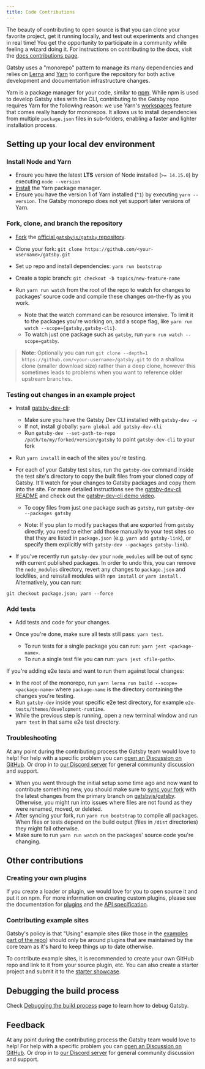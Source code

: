 ```yaml
---
title: Code Contributions
---
```


The beauty of contributing to open source is that you can clone your favorite project, get it running locally, and test out experiments and changes in real time! You get the opportunity to participate in a community while feeling a wizard doing it. For instructions on contributing to the docs, visit the [docs contributions page](/contributing/docs-contributions/).

Gatsby uses a "monorepo" pattern to manage its many dependencies and relies on [Lerna](https://lerna.js.org/) and [Yarn](https://yarnpkg.com/) to configure the repository for both active development and documentation infrastructure changes.

Yarn is a package manager for your code, similar to [npm](https://www.npmjs.com/). While npm is used to develop Gatsby sites with the CLI, contributing to the Gatsby repo requires Yarn for the following reason: we use Yarn's [workspaces](https://yarnpkg.com/lang/en/docs/workspaces/) feature that comes really handy for monorepos. It allows us to install dependencies from multiple `package.json` files in sub-folders, enabling a faster and lighter installation process.

## Setting up your local dev environment

### Install Node and Yarn

- Ensure you have the latest **LTS** version of Node installed (`>= 14.15.0`) by executing `node --version`
- [Install](https://yarnpkg.com/en/docs/install) the Yarn package manager.
- Ensure you have the version 1 of Yarn installed (`^1`) by executing `yarn --version`. The Gatsby monorepo does not yet support later versions of Yarn.

### Fork, clone, and branch the repository

- [Fork](https://help.github.com/en/github/getting-started-with-github/fork-a-repo) the [official `gatsbyjs/gatsby` repository](https://github.com/gatsbyjs/gatsby).
- Clone your fork: `git clone https://github.com/<your-username>/gatsby.git`
- Set up repo and install dependencies: `yarn run bootstrap`
- Create a topic branch: `git checkout -b topics/new-feature-name`
- Run `yarn run watch` from the root of the repo to watch for changes to packages' source code and compile these changes on-the-fly as you work.

  - Note that the watch command can be resource intensive. To limit it to the packages you're working on, add a scope flag, like `yarn run watch --scope={gatsby,gatsby-cli}`.
  - To watch just one package such as `gatsby`, run `yarn run watch --scope=gatsby`.

> **Note:** Optionally you can run `git clone --depth=1 https://github.com/<your-username>/gatsby.git` to do a shallow clone (smaller download size) rather than a deep clone, however this sometimes leads to problems when you want to reference older upstream branches.

### Testing out changes in an example project

- Install [gatsby-dev-cli](https://github.com/gatsbyjs/gatsby/tree/master/packages/gatsby-dev-cli):

  - Make sure you have the Gatsby Dev CLI installed with `gatsby-dev -v`
  - If not, install globally: `yarn global add gatsby-dev-cli`
  - Run `gatsby-dev --set-path-to-repo /path/to/my/forked/version/gatsby` to point `gatsby-dev-cli` to your fork

- Run `yarn install` in each of the sites you're testing.

- For each of your Gatsby test sites, run the `gatsby-dev` command inside the test site's directory to copy
  the built files from your cloned copy of Gatsby. It'll watch for your changes
  to Gatsby packages and copy them into the site. For more detailed instructions
  see the [gatsby-dev-cli README](https://www.npmjs.com/package/gatsby-dev-cli) and check out the [gatsby-dev-cli demo video](https://www.youtube.com/watch?v=D0SwX1MSuas).

  - To copy files from just one package such as `gatsby`, run `gatsby-dev --packages gatsby`

  - Note: If you plan to modify packages that are exported from `gatsby` directly, you need to either add those manually to your test sites so that they are listed in `package.json` (e.g. `yarn add gatsby-link`), or specify them explicitly with `gatsby-dev --packages gatsby-link`).

- If you've recently run `gatsby-dev` your `node_modules` will be out of sync with current published packages. In order to undo this, you can remove the `node_modules` directory, revert any changes to `package.json` and lockfiles, and reinstall modules with `npm install` or `yarn install` . Alternatively, you can run:

```shell
git checkout package.json; yarn --force
```

### Add tests

- Add tests and code for your changes.
- Once you're done, make sure all tests still pass: `yarn test`.

  - To run tests for a single package you can run: `yarn jest <package-name>`.
  - To run a single test file you can run: `yarn jest <file-path>`.

If you're adding e2e tests and want to run them against local changes:

- In the root of the monorepo, run `yarn lerna run build --scope=<package-name>` where `package-name` is the directory containing the changes you're testing.
- Run `gatsby-dev` inside your specific e2e test directory, for example `e2e-tests/themes/development-runtime`.
- While the previous step is running, open a new terminal window and run `yarn test` in that same e2e test directory.

### Troubleshooting

At any point during the contributing process the Gatsby team would love to help! For help with a specific problem you can [open an Discussion on GitHub](https://github.com/gatsbyjs/gatsby/discussions/categories/help). Or drop in to [our Discord server](https://gatsby.dev/discord) for general community discussion and support.

- When you went through the initial setup some time ago and now want to contribute something new, you should make sure to [sync your fork](https://help.github.com/en/github/collaborating-with-issues-and-pull-requests/syncing-a-fork) with the latest changes from the primary branch on [gatsbyjs/gatsby](https://github.com/gatsbyjs/gatsby). Otherwise, you might run into issues where files are not found as they were renamed, moved, or deleted.
- After syncing your fork, run `yarn run bootstrap` to compile all packages. When files or tests depend on the build output (files in `/dist` directories) they might fail otherwise.
- Make sure to run `yarn run watch` on the packages' source code you're changing.

## Other contributions

### Creating your own plugins

If you create a loader or plugin, we would love for you to open source it and put it on npm. For more information on creating custom plugins, please see the documentation for [plugins](/docs/plugins/) and the [API specification](/docs/api-specification/).

### Contributing example sites

Gatsby's policy is that "Using" example sites (like those in the [examples part of the repo](https://github.com/gatsbyjs/gatsby/tree/master/examples)) should only be around plugins that are maintained by the core team as it's hard to keep things up to date otherwise.

To contribute example sites, it is recommended to create your own GitHub repo and link to it from your source plugin, etc. You can also create a starter project and submit it to the [starter showcase](/starters/submissions).

## Debugging the build process

Check [Debugging the build process](/docs/debugging-the-build-process/) page to learn how to debug Gatsby.

## Feedback

At any point during the contributing process the Gatsby team would love to help! For help with a specific problem you can [open an Discussion on GitHub](https://github.com/gatsbyjs/gatsby/discussions/categories/help). Or drop in to [our Discord server](https://gatsby.dev/discord) for general community discussion and support.
